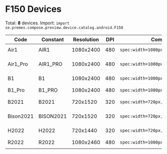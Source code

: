 # F150 Devices

Total: **8** devices. Import: `import se.premex.compose.preview.device.catalog.android.F150`

| Code | Constant | Resolution | DPI | Compose Spec | Preview Usage |
|------|----------|------------|-----|-------------|---------------|
| Air1 | AIR1 | 1080x2400 | 480 | `spec:width=1080px,height=2400px,dpi=480` | `@Preview(device = F150.AIR1)` |
| Air1_Pro | AIR1_PRO | 1080x2400 | 480 | `spec:width=1080px,height=2400px,dpi=480` | `@Preview(device = F150.AIR1_PRO)` |
| B1 | B1 | 1080x2400 | 480 | `spec:width=1080px,height=2400px,dpi=480` | `@Preview(device = F150.B1)` |
| B1_Pro | B1_PRO | 1080x2400 | 480 | `spec:width=1080px,height=2400px,dpi=480` | `@Preview(device = F150.B1_PRO)` |
| B2021 | B2021 | 720x1520 | 320 | `spec:width=720px,height=1520px,dpi=320` | `@Preview(device = F150.B2021)` |
| Bison2021 | BISON2021 | 720x1520 | 320 | `spec:width=720px,height=1520px,dpi=320` | `@Preview(device = F150.BISON2021)` |
| H2022 | H2022 | 720x1440 | 320 | `spec:width=720px,height=1440px,dpi=320` | `@Preview(device = F150.H2022)` |
| R2022 | R2022 | 1080x2460 | 480 | `spec:width=1080px,height=2460px,dpi=480` | `@Preview(device = F150.R2022)` |

<!-- Generated automatically. Do not edit manually. -->
